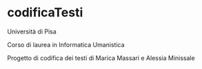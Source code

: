 # codificaTesti
Università di Pisa

Corso di laurea in Informatica Umanistica


Progetto di codifica dei testi di Marica Massari e Alessia Minissale
